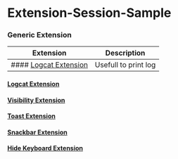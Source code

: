 # Extension-Session-Sample


### Generic Extension


| Extension                                                                        | Description          |
|----------------------------------------------------------------------------------|----------------------|
| #### <a href="/app/utils/log_extension.pdf" target="_blank">Logcat Extension</a> | Usefull to print log |

#### <a href="/app/utils/log_extension.pdf" target="_blank">Logcat Extension</a>
#### <a href="/app/utils/visibility_extension.jpg" target="_blank">Visibility Extension</a>
#### <a href="/app/utils/toast_extension.jpg" target="_blank">Toast Extension</a>
#### <a href="/app/utils/snackbar_extension.pdf" target="_blank">Snackbar Extension</a>
#### <a href="/app/utils/hide_keyboard_extension.pdf" target="_blank">Hide Keyboard Extension</a>

